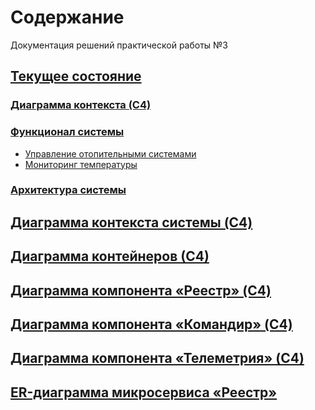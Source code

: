 <!-- ====================== TOC ====================== -->
<!-- Generated by mkdocs-toc-md plugin -->
<!-- ================================================= -->



# Содержание
Документация решений практической работы №3

## [Текущее состояние](as_is.md#_1)
### [Диаграмма контекста (C4)](as_is.md#c4)
### [Функционал системы](as_is.md#_2)
* [Управление отопительными системами](as_is.md#_3)
* [Мониторинг температуры](as_is.md#_4)
### [Архитектура системы](as_is.md#_5)
## [Диаграмма контекста системы (C4)](Solutions/01_C4_system_context.md#c4)
## [Диаграмма контейнеров (С4)](Solutions/02_C4_containers.md#4)
## [Диаграмма компонента «Реестр» (C4)](Solutions/03_C4_component_inventory.md#c4)
## [Диаграмма компонента «Командир» (C4)](Solutions/04_C4_component_commander.md#c4)
## [Диаграмма компонента «Телеметрия» (C4)](Solutions/05_C4_component_telemetry.md#c4)
## [ER-диаграмма микросервиса «Реестр»](Solutions/06_ER_inventory.md#er-)
